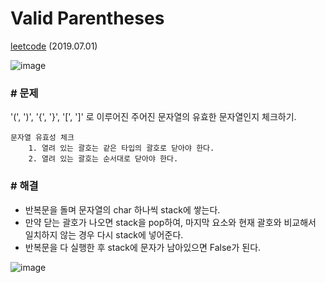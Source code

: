 # Valid Parentheses
[leetcode](https://leetcode.com/problems/valid-parentheses/) (2019.07.01)

![image](https://user-images.githubusercontent.com/40231980/60407529-21a17400-9bf6-11e9-8924-020c5ae1e804.png)


### # 문제
'(', ')', '{', '}', '[', ']' 로  이루어진 주어진 문자열의 유효한 문자열인지 체크하기.

    문자열 유효성 체크
        1. 열려 있는 괄호는 같은 타입의 괄호로 닫아야 한다.
        2. 열려 있는 괄호는 순서대로 닫아야 한다.


### # 해결
* 반복문을 돌며 문자열의 char 하나씩 stack에 쌓는다.
* 만약 닫는 괄호가 나오면 stack을 pop하여, 마지막 요소와 현재 괄호와 비교해서 일치하지 않는 경우 다시 stack에 넣어준다.
* 반복문을 다 실행한 후 stack에 문자가 남아있으면 False가 된다.

![image](https://user-images.githubusercontent.com/40231980/60407806-2286d580-9bf7-11e9-90fa-a635251ae66d.png)